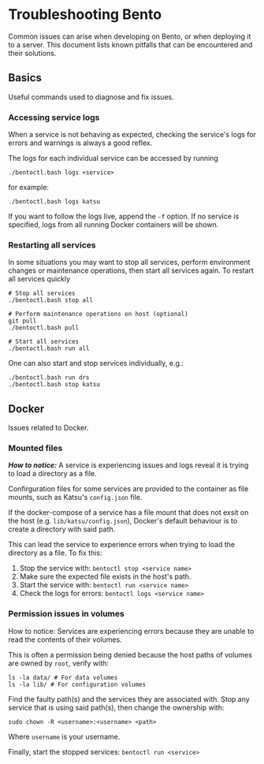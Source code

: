 # Troubleshooting Bento

Common issues can arise when developing on Bento, or when deploying it to a server. 
This document lists known pitfalls that can be encountered and their solutions.


## Basics

Useful commands used to diagnose and fix issues.

### Accessing service logs

When a service is not behaving as expected, checking the service's logs for errors and warnings is always a good reflex.

The logs for each individual service can be accessed by running

```
./bentoctl.bash logs <service>
```

for example:

```
./bentoctl.bash logs katsu
```

If you want to follow the logs live, append the `-f` option. If no service is specified, logs
from all running Docker containers will be shown.

### Restarting all services

In some situations you may want to stop all services, perform environment changes or maintenance operations, then start all services again.
To restart all services quickly

```shell
# Stop all services
./bentoctl.bash stop all

# Perform maintenance operations on host (optional)
git pull
./bentoctl.bash pull

# Start all services
./bentoctl.bash run all
```

One can also start and stop services individually, e.g.:

```shell
./bentoctl.bash run drs
./bentoctl.bash stop katsu
```


## Docker

Issues related to Docker.

### Mounted files

***How to notice:*** A service is experiencing issues and logs reveal it is trying to load a directory as a file.

Confirguration files for some services are provided to the container as file mounts, 
such as Katsu's `config.json` file.

If the docker-compose of a service has a file mount that does not exsit on the host (e.g. `lib/katsu/config.json`), 
Docker's default behaviour is to create a directory with said path.

This can lead the service to experience errors when trying to load the directory as a file.
To fix this:
1.  Stop the service with: `bentoctl stop <service name>`
2.  Make sure the expected file exists in the host's path.
3.  Start the service with: `bentoctl run <service name>`
4.  Check the logs for errors: `bentoctl logs <service name>`

### Permission issues in volumes
How to notice: Services are experiencing errors because they are unable to read the contents of their volumes.

This is often a permission being denied because the host paths of volumes are owned by `root`, verify with: 

```shell
ls -la data/ # For data volumes
ls -la lib/ # For configuration volumes
```

Find the faulty path(s) and the services they are associated with.
Stop any service that is using said path(s), then change the ownership with:

```shell
sudo chown -R <username>:<username> <path>
```

Where `username` is your username.

Finally, start the stopped services: `bentoctl run <service>`

